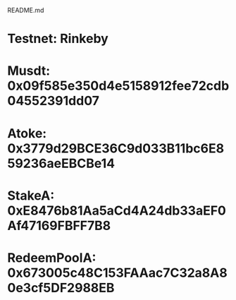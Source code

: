 README.md

# Testnet: Rinkeby

# Musdt: 0x09f585e350d4e5158912fee72cdb04552391dd07
# Atoke: 0x3779d29BCE36C9d033B11bc6E859236aeEBCBe14
# StakeA: 0xE8476b81Aa5aCd4A24db33aEF0Af47169FBFF7B8
# RedeemPoolA: 0x673005c48C153FAAac7C32a8A80e3cf5DF2988EB